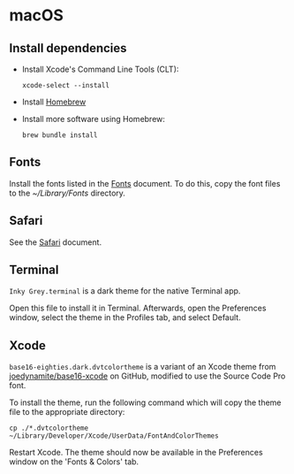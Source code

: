 # macOS

## Install dependencies

  - Install Xcode's Command Line Tools (CLT):

        xcode-select --install

  - Install [Homebrew](https://brew.sh) 

  - Install more software using Homebrew:

        brew bundle install

## Fonts

Install the fonts listed in the [Fonts](../Fonts.md) document. To do this,
copy the font files to the *~/Library/Fonts* directory.

## Safari

See the [Safari](Safari.md) document.

## Terminal

`Inky Grey.terminal` is a dark theme for the native Terminal app.

Open this file to install it in Terminal. Afterwards, open the Preferences
window, select the theme in the Profiles tab, and select Default.

## Xcode

`base16-eighties.dark.dvtcolortheme` is a variant of an Xcode theme from
[joedynamite/base16-xcode](https://github.com/joedynamite/base16-xcode) on
GitHub, modified to use the Source Code Pro font.

To install the theme, run the following command which will copy the theme file
to the appropriate directory:

    cp ./*.dvtcolortheme ~/Library/Developer/Xcode/UserData/FontAndColorThemes

Restart Xcode. The theme should now be available in the Preferences window on
the 'Fonts & Colors' tab.

